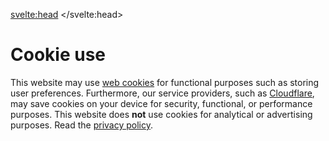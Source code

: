 <svelte:head>
	<title>Cookies • Christmas Countdown</title>
	<meta name="title" content="Cookies • Christmas Countdown" />
	<meta name="og:title" content="Cookies • Christmas Countdown" />
	<meta name="twitter:title" content="Cookies • Christmas Countdown" />
	<meta
		name="description"
		content="Get the time left to Christmas with the decorative live online countdown or with the original Christmas countdown bot for Discord."
	/>
	<meta
		name="og:description"
		content="Get the time left to Christmas with the decorative live online countdown or with the original Christmas countdown bot for Discord."
	/>
	<meta
		name="twitter:description"
		content="Get the time left to Christmas with the decorative live online countdown or with the original Christmas countdown bot for Discord."
	/>
</svelte:head>

<div class="sm:col-span-3 m-4 sm:m-8 prose mx-auto sm:prose-lg">

# Cookie use

This website may use [web cookies](https://en.wikipedia.org/wiki/HTTP_cookie) for functional purposes such as storing user preferences. Furthermore, our service providers, such as [Cloudflare](https://www.cloudflare.com/), may save cookies on your device for security, functional, or performance purposes. This website does **not** use cookies for analytical or advertising purposes. Read the [privacy policy](/privacy).

</div>
